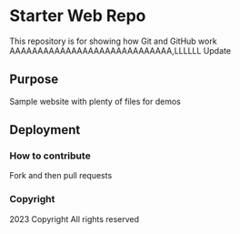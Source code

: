 # Starter Web Repo

This repository is for showing how Git and GitHub work AAAAAAAAAAAAAAAAAAAAAAAAAAAAA,LLLLLL
Update

## Purpose

Sample website with plenty of files for demos

## Deployment

### How to contribute 
Fork and then pull requests 

### Copyright 

2023 Copyright All rights reserved